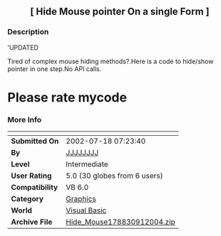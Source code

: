 ﻿<div align="center">

## \[ Hide Mouse pointer On a single Form \]


</div>

### Description

'UPDATED

Tired of complex mouse hiding methods?.Here is a code to hide/show pointer in one step.No API calls.

# Please rate mycode #
 
### More Info
 


<span>             |<span>
---                |---
**Submitted On**   |2002-07-18 07:23:40
**By**             |[JJJJJJJJ](https://github.com/Planet-Source-Code/PSCIndex/blob/master/ByAuthor/jjjjjjjj.md)
**Level**          |Intermediate
**User Rating**    |5.0 (30 globes from 6 users)
**Compatibility**  |VB 6\.0
**Category**       |[Graphics](https://github.com/Planet-Source-Code/PSCIndex/blob/master/ByCategory/graphics__1-46.md)
**World**          |[Visual Basic](https://github.com/Planet-Source-Code/PSCIndex/blob/master/ByWorld/visual-basic.md)
**Archive File**   |[Hide\_Mouse178830912004\.zip](https://github.com/Planet-Source-Code/jjjjjjjj-hide-mouse-pointer-on-a-single-form__1-54447/archive/master.zip)








